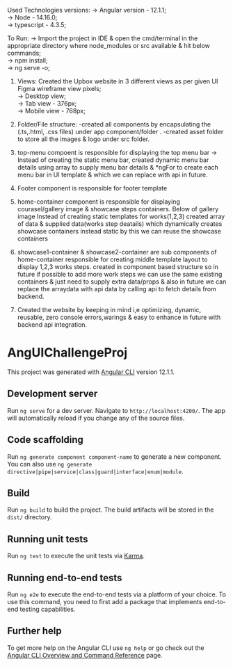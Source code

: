 Used Technologies versions: 
     -> Angular version  -  12.1.1;  
     -> Node             -  14.16.0;   
     -> typescript       -  4.3.5;  
     
To Run: 
     -> Import the project in IDE & open the cmd/terminal in the appropriate directory where node_modules or src available & hit below commands;  
     -> npm install;   
     -> ng serve -o;   

1) Views: Created the Upbox website in 3 different views as per given UI Figma wireframe view pixels;  
        -> Desktop view;   
        -> Tab view - 376px;   
        -> Mobile view - 768px;   

2) Folder/File structure:
    -created all components by encapsulating the (.ts,.html, .css files) under app component/folder .
    -created asset folder to store all the images & logo under src folder.

3)  top-menu compoent is responsible for displaying the top menu bar
     -> Instead of creating the static menu bar, created dynamic menu bar details using array to supply menu bar details & *ngFor to create each menu bar in UI template & which we can replace with api in future.

4)  Footer component is responsible for footer template

5)  home-container component is responsible for displaying courasel/gallery image & showcase steps containers.
        Below of gallery image Instead of creating static templates for works(1,2,3)
        created array of data & supplied data(works step deatails) which dynamically creates showcase containers instead static
        by this we can reuse the showcase containers 

6)  showcase1-container & showcase2-container are sub components of home-container
        responsible for creating middle template layout to display 1,2,3 works steps.
        created in component based structure so in future if possible to add more work steps we can use the same existing containers & just need to supply extra data/props & also in future we can replace the arraydata with api data by calling api to fetch details from backend.

7) Created the website by keeping in mind i,e optimizing, dynamic, reusable, zero console errors,warings & easy to enhance in future with backend api integration.

# AngUIChallengeProj

This project was generated with [Angular CLI](https://github.com/angular/angular-cli) version 12.1.1.

## Development server

Run `ng serve` for a dev server. Navigate to `http://localhost:4200/`. The app will automatically reload if you change any of the source files.

## Code scaffolding

Run `ng generate component component-name` to generate a new component. You can also use `ng generate directive|pipe|service|class|guard|interface|enum|module`.

## Build

Run `ng build` to build the project. The build artifacts will be stored in the `dist/` directory.

## Running unit tests

Run `ng test` to execute the unit tests via [Karma](https://karma-runner.github.io).

## Running end-to-end tests

Run `ng e2e` to execute the end-to-end tests via a platform of your choice. To use this command, you need to first add a package that implements end-to-end testing capabilities.

## Further help

To get more help on the Angular CLI use `ng help` or go check out the [Angular CLI Overview and Command Reference](https://angular.io/cli) page.
